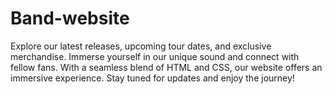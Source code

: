 # Band-website
Explore our latest releases, upcoming tour dates, and exclusive merchandise. 
Immerse yourself in our unique sound and connect with fellow fans. With a seamless blend of HTML and CSS, our website offers an immersive experience.
Stay tuned for updates and enjoy the journey!




